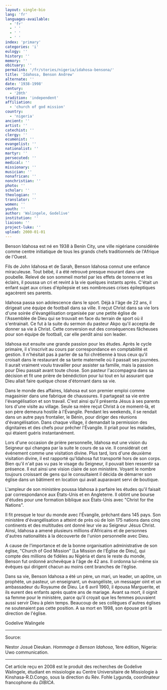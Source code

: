 ```yaml
---
layout: single-bio
lang: 'fr'
languages-available:
  - 'fr'
  - ' '
  - ' '
  - ' '
index: 'primary'
categories: 'i'
eulogy: ''
history: ''
memory: ''
obituary: ''
permalink: '/fr/stories/nigeria/idahosa-bensona/'
title: 'Idahosa, Benson Andrew'
alternate: ''
date: '1938-1998'
century:
  - '20th'
tradition: 'independent'
affiliation:
  - 'church of god mission'
country:
  - 'nigeria'
ancient: ''
artist: ''
catechist: ''
clergy: ''
ecumenist: ''
evangelist: ''
nationalist: ''
martyr: ''
persecuted: ''
medical: ''
missionary: ''
musician: ''
nonafrican: ''
nonchristian: ''
photo: ''
scholar: ''
theologian: ''
translator: ''
women: ''
youth: ''
author: 'Walingele, Godelive'
institution: ''
liaison: ''
project-luke: ''
upload: 2000-01-01
---
```



Benson Idahosa est né en 1938 à Benin City, une ville nigériane considérée comme centre initiatique de tous les grands chefs traditionnels de l'Afrique de l'Ouest.

Fils de John Idahosa et de Sarah, Benson Idahosa connut une enfance miraculeuse. Tout bébé, il a été retrouvé presque mourant dans une poubelle. Relevé de son sommeil mortel par les effets de tonnerre et les éclairs, il poussa un cri et revint à la vie quelques instants après. C'était un enfant sujet aux crises d'épilepsie et ses nombreuses crises épileptiques agacèrent ses parents.

Idahosa passa son adolescence dans le sport. Déjà à l'âge de 22 ans, il dirigeait une équipe de football dans sa ville. Il reçut Christ dans sa vie lors d'une soirée d'évangélisation organisée par  une petite église de l'Assemblée de Dieu qui se trouvait en face du terrain de sport où il s'entrainait. Ce fut à la suite du sermon du pasteur Akpo qu'il accepta de donner sa vie à Christ. Cette conversion eut des conséquences fâcheuses pour son équipe de football, car elle perdit ainsi son leader.

Idahosa eut ensuite une grande passion pour les études. Après le cycle primaire, il s'inscrivit au cours par correspondance en comptabilité et gestion. Il n'hésitait pas à parler de sa foi chrétienne à tous ceux qu'il croisait dans le restaurant de sa tante maternelle où il passait ses journées. Il aurait vraiment voulu travailler pour assister sa famille, mais la passion pour Dieu passait avant toute chose. Son pasteur l'accompagna dans sa décision et fit une prière de bénédiction pour lui tout en lui assurant que Dieu allait faire quelque chose d'étonnant dans sa vie.

Dans le monde des affaires, Idahosa eut son premier emploi comme magasinier dans une fabrique de chaussures. Il partageait sa vie entre l'évangélisation et son travail. C'est ainsi qu'il présenta Jésus à ses parents lors d'une visite au village. Seule sa mère reçut Christ à ce moment-là, et son père demeura hostile à l'Évangile. Pendant les weekends, il se rendait dans un autre pays frontalier, le Bénin, pour diriger des réunions d'évangélisation. Dans chaque village, il demandait la permission des dignitaires et des chefs pour prêcher l'Évangile. Il priait pour les malades, qui étaient guéris instantanément.

Lors d'une occasion de prière personnelle, Idahosa eut une vision du Seigneur qui  changea par la suite le cours de sa vie. Il considérait cet événement comme une visitation divine. Plus tard, lors d'une deuxième visitation divine, il est rapporté qu'Idahosa fut transporté hors de son corps. Bien qu'il n'ait pas vu pas le visage du Seigneur, il pouvait bien ressentir sa présence. Il eut ainsi une vision claire de son ministère. Voyant le nombre toujours croissant de gens qui le consultaient il décida de démarrer son église dans un bâtiment en location qui avait auparavant servi de boutique.

L'ampleur de son ministère poussa Idahosa à parfaire les études qu'il faisait par correspondance aux États-Unis et en Angleterre. Il obtint une bourse d'études pour une formation biblique aux États-Unis avec "Christ for the Nations".

Il fit presque le tour du monde avec l'Évangile, prêchant dans 145 pays. Son ministère d'évangélisation a atteint de près où de loin 175 nations dans cinq continents et des multitudes  ont donné leur vie au Seigneur Jésus Christ. Ainsi, Idahosa a amené plusieurs millions d'Africains et de personnes d'autres nationalités à la découverte de l'union personnelle avec Dieu.

A cause de l'importance et de la bonne organisation administrative de son église, "Church of God Mission" [La Mission de l'Église de Dieu], qui compte des millions de fidèles au Nigéria et dans le reste du monde, Benson fut ordonné archevêque à l'âge de 42 ans. Il ordonna lui-même six évêques qui dirigent chacun au moins cent branches de l'église.

Dans sa vie, Benson Idahosa a été un père, un mari, un leader, un apôtre, un prophète, un pasteur, un enseignant, un évangéliste, un messager oint et un ambassadeur du Royaume de Dieu. Le 6 avril 1960, il épousa Marguerite, et ils eurent des enfants après quatre ans de mariage. Avant sa mort, il oignit sa femme pour le ministère, parce qu'il croyait que les femmes pouvaient aussi servir Dieu à plein temps. Beaucoup de ses collègues d'autres églises ne soutenaient pas cette position. A sa mort en 1998, son épouse prit la direction de l'église.

Godelive Walingele

---

Source:

Nestor Josué Dieukan. *Hommage à Benson Idahosa*, 1ère édition, Nigeria: Uwo communication.

---

Cet article reçu en 2008 est le produit des recherches de Godelive Walingele, étudiant en missiologie au Centre Universitaire de Missiologie à  Kinshasa-R.D.Congo, sous la direction du Rév. Fohle Lygunda, coordinateur francophone du *DIBICA*.